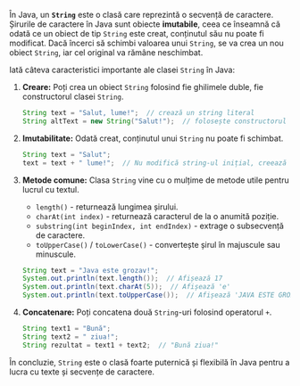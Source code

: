 În Java, un **`String`** este o clasă care reprezintă o secvență de caractere. Șirurile de caractere în Java sunt obiecte **imutabile**, ceea ce înseamnă că odată ce un obiect de tip `String` este creat, conținutul său nu poate fi modificat. Dacă încerci să schimbi valoarea unui `String`, se va crea un nou obiect `String`, iar cel original va rămâne neschimbat.

Iată câteva caracteristici importante ale clasei `String` în Java:

1. **Creare:** Poți crea un obiect `String` folosind fie ghilimele duble, fie constructorul clasei `String`.
   ```java
   String text = "Salut, lume!";  // crează un string literal
   String altText = new String("Salut!");  // folosește constructorul
   ```

2. **Imutabilitate:** Odată creat, conținutul unui `String` nu poate fi schimbat.
   ```java
   String text = "Salut";
   text = text + " lume!";  // Nu modifică string-ul inițial, creează unul nou
   ```

3. **Metode comune:** Clasa `String` vine cu o mulțime de metode utile pentru lucrul cu textul.
   - `length()` - returnează lungimea șirului.
   - `charAt(int index)` - returnează caracterul de la o anumită poziție.
   - `substring(int beginIndex, int endIndex)` - extrage o subsecvență de caractere.
   - `toUpperCase()` / `toLowerCase()` - convertește șirul în majuscule sau minuscule.

   ```java
   String text = "Java este grozav!";
   System.out.println(text.length());  // Afișează 17
   System.out.println(text.charAt(5));  // Afișează 'e'
   System.out.println(text.toUpperCase());  // Afișează 'JAVA ESTE GROZAV!'
   ```

4. **Concatenare:** Poți concatena două `String`-uri folosind operatorul `+`.
   ```java
   String text1 = "Bună";
   String text2 = " ziua!";
   String rezultat = text1 + text2;  // "Bună ziua!"
   ```

În concluzie, `String` este o clasă foarte puternică și flexibilă în Java pentru a lucra cu texte și secvențe de caractere.
